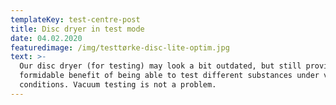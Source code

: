```yaml
---
templateKey: test-centre-post
title: Disc dryer in test mode
date: 04.02.2020
featuredimage: /img/testtørke-disc-lite-optim.jpg
text: >-
  Our disc dryer (for testing) may look a bit outdated, but still provides a
  formidable benefit of being able to test different substances under varying
  conditions. Vacuum testing is not a problem.
---
```


